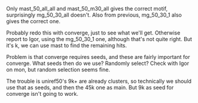 Only mast_50_all_all and mast_50_m30_all gives the correct motif, surprisingly mg_50_30_all doesn't. Also from previous, mg_50_30_1 also gives the correct one. 

Probably redo this with converge, just to see what we'll get. Otherwise report to Igor, using the mg_50_30_1 one, although that's not quite right. But it's k, we can use mast to find the remaining hits. 

Problem is that converge requires seeds, and these are fairly important for converge. What seeds then do we use? Randomly select? Check with Igor on mon, but random selection seems fine. 

The trouble is uniref50's 9k+ are already clusters, so technically we should use that as seeds, and then the 45k one as main. But 9k as seed for converge isn't going to work. 
